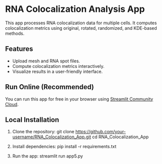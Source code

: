 # RNA Colocalization Analysis App

This app processes RNA colocalization data for multiple cells. It computes colocalization metrics using original, rotated, randomized, and KDE-based methods.

## Features
- Upload mesh and RNA spot files.
- Compute colocalization metrics interactively.
- Visualize results in a user-friendly interface.

## Run Online (Recommended)
You can run this app for free in your browser using [Streamlit Community Cloud](https://streamlit.io/cloud).

## Local Installation
1. Clone the repository:
   git clone https://github.com/your-username/RNA_Colocalization_App.git
   cd RNA_Colocalization_App

2. Install dependencies:
   pip install -r requirements.txt

3. Run the app:
   streamlit run app5.py